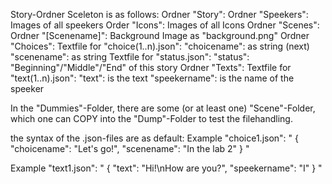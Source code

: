 Story-Ordner Sceleton is as follows:
Ordner "Story":
    Ordner "Speekers":
        Images of all speekers
    Order "Icons":
        Images of all Icons
    Ordner "Scenes":
        Ordner "[Scenename]":
            Background Image as "background.png"
            Ordner "Choices":
                Textfile for "choice(1..n).json":
                    "choicename": as string
                    (next) "scenename": as string
            Textfile for "status.json":
                "status": "Beginning"/"Middle"/"End" of this story
            Ordner "Texts":
                Textfile for "text(1..n).json":
                    "text": is the text
                    "speekername": is the name of the speeker

In the "Dummies"-Folder, there are some (or at least one) "Scene"-Folder, which one can COPY into the "Dump"-Folder to test the filehandling.

the syntax of the .json-files are as default:
Example "choice1.json":
"
{
    "choicename": "Let's go!",
    "scenename": "In the lab 2"
}
"

Example "text1.json":
"
{
    "text": "Hi!\nHow are you?",
    "speekername": "I"
}
"